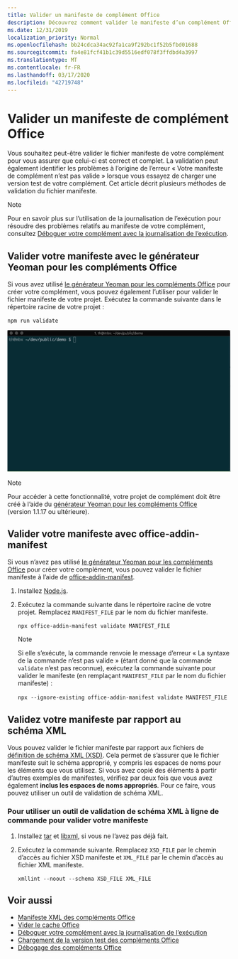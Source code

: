 ```yaml
---
title: Valider un manifeste de complément Office
description: Découvrez comment valider le manifeste d’un complément Office à l’aide du schéma XML et d’autres outils.
ms.date: 12/31/2019
localization_priority: Normal
ms.openlocfilehash: bb24cdca34ac92fa1ca9f292bc1f52b5fbd01688
ms.sourcegitcommit: fa4e81fcf41b1c39d5516edf078f3ffdbd4a3997
ms.translationtype: MT
ms.contentlocale: fr-FR
ms.lasthandoff: 03/17/2020
ms.locfileid: "42719748"
---
```

# <a name="validate-an-office-add-ins-manifest"></a>Valider un manifeste de complément Office

Vous souhaitez peut-être valider le fichier manifeste de votre complément pour vous assurer que celui-ci est correct et complet. La validation peut également identifier les problèmes à l’origine de l’erreur « Votre manifeste de complément n’est pas valide » lorsque vous essayez de charger une version test de votre complément. Cet article décrit plusieurs méthodes de validation du fichier manifeste.

> [!NOTE]
> Pour en savoir plus sur l’utilisation de la journalisation de l’exécution pour résoudre des problèmes relatifs au manifeste de votre complément, consultez [Déboguer votre complément avec la journalisation de l’exécution](runtime-logging.md).

## <a name="validate-your-manifest-with-the-yeoman-generator-for-office-add-ins"></a>Valider votre manifeste avec le générateur Yeoman pour les compléments Office

Si vous avez utilisé [le générateur Yeoman pour les compléments Office](https://www.npmjs.com/package/generator-office) pour créer votre complément, vous pouvez également l’utiliser pour valider le fichier manifeste de votre projet. Exécutez la commande suivante dans le répertoire racine de votre projet :

```command&nbsp;line
npm run validate
```

![Gif animé qui montre le validateur Yo Office exécuté sur la ligne de commande et les résultats générés indiquant « Validation Passed » (validation réussie)](../images/yo-office-validator.gif)

> [!NOTE]
> Pour accéder à cette fonctionnalité, votre projet de complément doit être créé à l’aide du [générateur Yeoman pour les compléments Office](https://www.npmjs.com/package/generator-office) (version 1.1.17 ou ultérieure).

## <a name="validate-your-manifest-with-office-addin-manifest"></a>Valider votre manifeste avec office-addin-manifest

Si vous n’avez pas utilisé [le générateur Yeoman pour les compléments Office](https://www.npmjs.com/package/generator-office) pour créer votre complément, vous pouvez valider le fichier manifeste à l’aide de [office-addin-manifest](https://www.npmjs.com/package/office-addin-manifest).

1. Installez [Node.js](https://nodejs.org/download/).

2. Exécutez la commande suivante dans le répertoire racine de votre projet. Remplacez `MANIFEST_FILE` par le nom du fichier manifeste.

    ```command&nbsp;line
    npx office-addin-manifest validate MANIFEST_FILE
    ```

    > [!NOTE]
    > Si elle s’exécute, la commande renvoie le message d’erreur « La syntaxe de la commande n’est pas valide » (étant donné que la commande `validate` n’est pas reconnue), exécutez la commande suivante pour valider le manifeste (en remplaçant `MANIFEST_FILE` par le nom du fichier manifeste) : 
    >
    > `npx --ignore-existing office-addin-manifest validate MANIFEST_FILE`

## <a name="validate-your-manifest-against-the-xml-schema"></a>Validez votre manifeste par rapport au schéma XML

Vous pouvez valider le fichier manifeste par rapport aux fichiers de [définition de schéma XML (XSD)](/openspecs/office_file_formats/ms-owemxml/c6a06390-34b8-4b42-82eb-b28be12494a8). Cela permet de s’assurer que le fichier manifeste suit le schéma approprié, y compris les espaces de noms pour les éléments que vous utilisez. Si vous avez copié des éléments à partir d’autres exemples de manifestes, vérifiez par deux fois que vous avez également **inclus les espaces de noms appropriés**. Pour ce faire, vous pouvez utiliser un outil de validation de schéma XML.

### <a name="to-use-a-command-line-xml-schema-validation-tool-to-validate-your-manifest"></a>Pour utiliser un outil de validation de schéma XML à ligne de commande pour valider votre manifeste

1. Installez [tar](https://www.gnu.org/software/tar/) et [libxml](http://xmlsoft.org/FAQ.html), si vous ne l’avez pas déjà fait.

2. Exécutez la commande suivante. Remplacez `XSD_FILE` par le chemin d’accès au fichier XSD manifeste et `XML_FILE` par le chemin d’accès au fichier XML manifeste.
    
    ```command&nbsp;line
    xmllint --noout --schema XSD_FILE XML_FILE
    ```

## <a name="see-also"></a>Voir aussi

- [Manifeste XML des compléments Office](../develop/add-in-manifests.md)
- [Vider le cache Office](clear-cache.md)
- [Déboguer votre complément avec la journalisation de l’exécution](runtime-logging.md)
- [Chargement de la version test des compléments Office](sideload-office-add-ins-for-testing.md)
- [Débogage des compléments Office](debug-add-ins-using-f12-developer-tools-on-windows-10.md)
